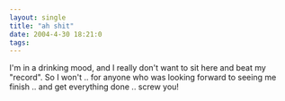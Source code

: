 ```yaml
---
layout: single
title: "ah shit"
date: 2004-4-30 18:21:0
tags: 
---
```


I'm in a drinking mood, and I really don't want to sit here and beat my "record". So I won't .. for anyone who was looking forward to seeing me finish .. and get everything done .. screw you!

